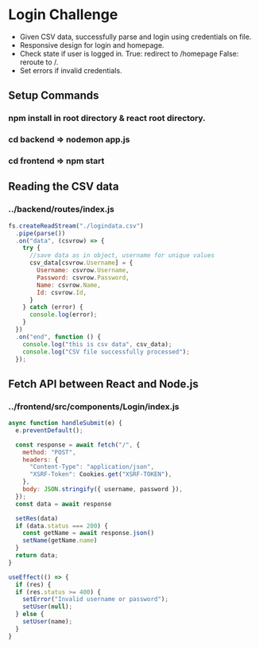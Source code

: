 # Login Challenge

* Given CSV data, successfully parse and login using credentials on file.
* Responsive design for login and homepage.
* Check state if user is logged in. True: redirect to /homepage False: reroute to /.
* Set errors if invalid credentials.

## Setup Commands
### npm install in root directory & react root directory.
### cd backend => nodemon app.js
### cd frontend => npm start

## Reading the CSV data
### ../backend/routes/index.js

```js
fs.createReadStream("./logindata.csv")
  .pipe(parse())
  .on("data", (csvrow) => {
    try {
      //save data as in object, username for unique values
      csv_data[csvrow.Username] = {
        Username: csvrow.Username,
        Password: csvrow.Password,
        Name: csvrow.Name,
        Id: csvrow.Id,
      }
    } catch (error) {
      console.log(error);
    }
  })
  .on("end", function () {
    console.log("this is csv data", csv_data);
    console.log("CSV file successfully processed");
  });
  ```

  ## Fetch API between React and Node.js
  ### ../frontend/src/components/Login/index.js

  ```js
 async function handleSubmit(e) {
    e.preventDefault();

    const response = await fetch("/", {
      method: "POST",
      headers: {
        "Content-Type": "application/json",
        "XSRF-Token": Cookies.get("XSRF-TOKEN"),
      },
      body: JSON.stringify({ username, password }),
    });
    const data = await response

    setRes(data)
    if (data.status === 200) {
      const getName = await response.json()
      setName(getName.name)
    }
    return data;
  }

  useEffect(() => {
    if (res) {
    if (res.status >= 400) {
      setError("Invalid username or password");
      setUser(null);
    } else {
      setUser(name);
    }
  }
  ```
